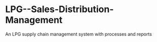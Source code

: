 # LPG--Sales-Distribution-Management
An LPG supply chain management system with processes and reports
